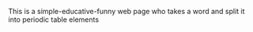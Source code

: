 This is a simple-educative-funny web page who takes a word and split it into periodic table elements


